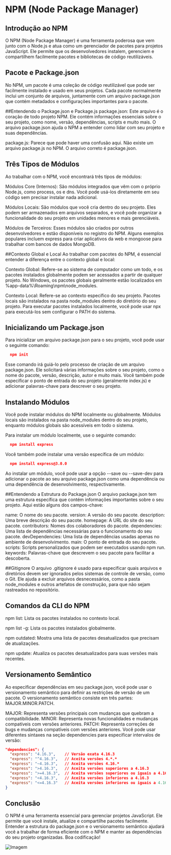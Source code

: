 # NPM (Node Package Manager) 

## Introdução ao NPM
O NPM (Node Package Manager) é uma ferramenta poderosa que vem junto com o Node.js e atua como um gerenciador de pacotes para projetos JavaScript. Ele permite que os desenvolvedores instalem, gerenciem e compartilhem facilmente pacotes e bibliotecas de código reutilizáveis.

## Pacote e Package.json
No NPM, um pacote é uma coleção de código reutilizável que pode ser facilmente instalado e usado em seus projetos. Cada pacote normalmente inclui um conjunto de arquivos, juntamente com um arquivo package.json que contém metadados e configurações importantes para o pacote.

##Entendendo o Package.json e Package.js
package.json: Este arquivo é o coração de todo projeto NPM. Ele contém informações essenciais sobre o seu projeto, como nome, versão, dependências, scripts e muito mais. O arquivo package.json ajuda o NPM a entender como lidar com seu projeto e suas dependências.

package.js: Parece que pode haver uma confusão aqui. Não existe um arquivo package.js no NPM. O arquivo correto é package.json.

## Três Tipos de Módulos
Ao trabalhar com o NPM, você encontrará três tipos de módulos:

Módulos Core (Internos): São módulos integrados que vêm com o próprio Node.js, como process, os e dns. Você pode usá-los diretamente em seu código sem precisar instalar nada adicional.

Módulos Locais: São módulos que você cria dentro do seu projeto. Eles podem ser armazenados em arquivos separados, e você pode organizar a funcionalidade do seu projeto em unidades menores e mais gerenciáveis.

Módulos de Terceiros: Esses módulos são criados por outros desenvolvedores e estão disponíveis no registro do NPM. Alguns exemplos populares incluem express para criar aplicativos da web e mongoose para trabalhar com bancos de dados MongoDB.

##Contexto Global e Local
Ao trabalhar com pacotes do NPM, é essencial entender a diferença entre o contexto global e local:

Contexto Global: Refere-se ao sistema de computador como um todo, e os pacotes instalados globalmente podem ser acessados a partir de qualquer projeto. No Windows, os pacotes globais geralmente estão localizados em %app-data%\Roaming\npm\node_modules.

Contexto Local: Refere-se ao contexto específico do seu projeto. Pacotes locais são instalados na pasta node_modules dentro do diretório do seu projeto. Para executar pacotes instalados localmente, você pode usar npx para executá-los sem configurar o PATH do sistema.

## Inicializando um Package.json
Para inicializar um arquivo package.json para o seu projeto, você pode usar o seguinte comando:
````json
  npm init
````
Esse comando irá guiá-lo pelo processo de criação de um arquivo package.json. Ele solicitará várias informações sobre o seu projeto, como o nome do pacote, versão, descrição, autor e muito mais. Você também pode especificar o ponto de entrada do seu projeto (geralmente index.js) e adicionar palavras-chave para descrever o seu projeto.

## Instalando Módulos
Você pode instalar módulos do NPM localmente ou globalmente. Módulos locais são instalados na pasta node_modules dentro do seu projeto, enquanto módulos globais são acessíveis em todo o sistema.

Para instalar um módulo localmente, use o seguinte comando:
````json
  npm install express
````
Você também pode instalar uma versão específica de um módulo:
````json
  npm install express@3.0.0
````
Ao instalar um módulo, você pode usar a opção --save ou --save-dev para adicionar o pacote ao seu arquivo package.json como uma dependência ou uma dependência de desenvolvimento, respectivamente.

##Entendendo a Estrutura do Package.json
O arquivo package.json tem uma estrutura específica que contém informações importantes sobre o seu projeto. Aqui estão alguns dos campos-chave:

name: O nome do seu pacote.
version: A versão do seu pacote.
description: Uma breve descrição do seu pacote.
homepage: A URL do site do seu pacote.
contributors: Nomes dos colaboradores do pacote.
dependencies: Uma lista de dependências necessárias para o funcionamento do seu pacote.
devDependencies: Uma lista de dependências usadas apenas no ambiente de desenvolvimento.
main: O ponto de entrada do seu pacote.
scripts: Scripts personalizados que podem ser executados usando npm run.
keywords: Palavras-chave que descrevem o seu pacote para facilitar a descoberta.

##Gitignore
O arquivo .gitignore é usado para especificar quais arquivos e diretórios devem ser ignorados pelos sistemas de controle de versão, como o Git. Ele ajuda a excluir arquivos desnecessários, como a pasta node_modules e outros artefatos de construção, para que não sejam rastreados no repositório.

## Comandos da CLI do NPM
npm list: Lista os pacotes instalados no contexto local.

npm list -g: Lista os pacotes instalados globalmente.

npm outdated: Mostra uma lista de pacotes desatualizados que precisam de atualizações.

npm update: Atualiza os pacotes desatualizados para suas versões mais recentes.

## Versionamento Semântico
Ao especificar dependências em seu package.json, você pode usar o versionamento semântico para definir as restrições de versão de um pacote. O versionamento semântico consiste em três partes: MAJOR.MINOR.PATCH.

MAJOR: Representa versões principais com mudanças que quebram a compatibilidade.
MINOR: Representa novas funcionalidades e mudanças compatíveis com versões anteriores.
PATCH: Representa correções de bugs e mudanças compatíveis com versões anteriores.
Você pode usar diferentes sintaxes na seção dependencies para especificar intervalos de versão:

````json
"dependencies": {
  "express": "4.16.3",    // Versão exata 4.16.3
  "express": "^4.16.3",   // Aceita versões 4.*.*
  "express": "~4.16.3",   // Aceita versões 4.16.*
  "express": ">4.16.3",   // Aceita versões superiores a 4.16.3
  "express": ">=4.16.3",  // Aceita versões superiores ou iguais a 4.16.3
  "express": "<4.16.3",   // Aceita versões inferiores a 4.16.3
  "express": "<=4.16.3"   // Aceita versões inferiores ou iguais a 4.16.3
}
````
## Conclusão
O NPM é uma ferramenta essencial para gerenciar projetos JavaScript. Ele permite que você instale, atualize e compartilhe pacotes facilmente. Entender a estrutura do package.json e o versionamento semântico ajudará você a trabalhar de forma eficiente com o NPM e manter as dependências do seu projeto organizadas. Boa codificação!

![Imagem](https://images.contentful.com/hspc7zpa5cvq/7FC6Ptu…15f88437a976ccff2aa633a4c7c3e/NodeJS-Npm-01-1.png)
